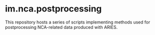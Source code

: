 # im.nca.postprocessing
This repository hosts a series of scripts implementing methods used for postprocessing NCA-related data produced with ARIES.
